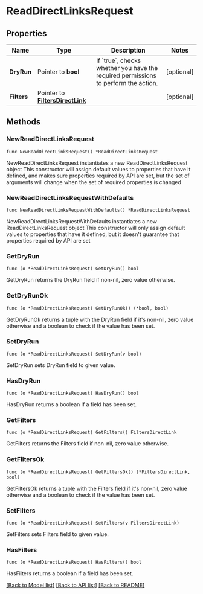 # ReadDirectLinksRequest

## Properties

Name | Type | Description | Notes
------------ | ------------- | ------------- | -------------
**DryRun** | Pointer to **bool** | If &#x60;true&#x60;, checks whether you have the required permissions to perform the action. | [optional] 
**Filters** | Pointer to [**FiltersDirectLink**](FiltersDirectLink.md) |  | [optional] 

## Methods

### NewReadDirectLinksRequest

`func NewReadDirectLinksRequest() *ReadDirectLinksRequest`

NewReadDirectLinksRequest instantiates a new ReadDirectLinksRequest object
This constructor will assign default values to properties that have it defined,
and makes sure properties required by API are set, but the set of arguments
will change when the set of required properties is changed

### NewReadDirectLinksRequestWithDefaults

`func NewReadDirectLinksRequestWithDefaults() *ReadDirectLinksRequest`

NewReadDirectLinksRequestWithDefaults instantiates a new ReadDirectLinksRequest object
This constructor will only assign default values to properties that have it defined,
but it doesn't guarantee that properties required by API are set

### GetDryRun

`func (o *ReadDirectLinksRequest) GetDryRun() bool`

GetDryRun returns the DryRun field if non-nil, zero value otherwise.

### GetDryRunOk

`func (o *ReadDirectLinksRequest) GetDryRunOk() (*bool, bool)`

GetDryRunOk returns a tuple with the DryRun field if it's non-nil, zero value otherwise
and a boolean to check if the value has been set.

### SetDryRun

`func (o *ReadDirectLinksRequest) SetDryRun(v bool)`

SetDryRun sets DryRun field to given value.

### HasDryRun

`func (o *ReadDirectLinksRequest) HasDryRun() bool`

HasDryRun returns a boolean if a field has been set.

### GetFilters

`func (o *ReadDirectLinksRequest) GetFilters() FiltersDirectLink`

GetFilters returns the Filters field if non-nil, zero value otherwise.

### GetFiltersOk

`func (o *ReadDirectLinksRequest) GetFiltersOk() (*FiltersDirectLink, bool)`

GetFiltersOk returns a tuple with the Filters field if it's non-nil, zero value otherwise
and a boolean to check if the value has been set.

### SetFilters

`func (o *ReadDirectLinksRequest) SetFilters(v FiltersDirectLink)`

SetFilters sets Filters field to given value.

### HasFilters

`func (o *ReadDirectLinksRequest) HasFilters() bool`

HasFilters returns a boolean if a field has been set.


[[Back to Model list]](../README.md#documentation-for-models) [[Back to API list]](../README.md#documentation-for-api-endpoints) [[Back to README]](../README.md)


